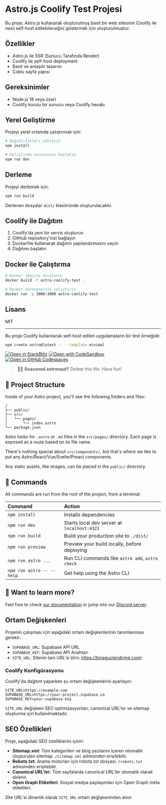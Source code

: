 # Astro.js Coolify Test Projesi

Bu proje, Astro.js kullanarak oluşturulmuş basit bir web sitesinin Coolify ile nasıl self-host edilebileceğini göstermek için oluşturulmuştur.

## Özellikler

- Astro.js ile SSR (Sunucu Tarafında Render)
- Coolify ile self-host deployment
- Basit ve anlaşılır tasarım
- Çoklu sayfa yapısı

## Gereksinimler

- Node.js 18 veya üzeri
- Coolify kurulu bir sunucu veya Coolify hesabı

## Yerel Geliştirme

Projeyi yerel ortamda çalıştırmak için:

```bash
# Bağımlılıkları yükleyin
npm install

# Geliştirme sunucusunu başlatın
npm run dev
```

## Derleme

Projeyi derlemek için:

```bash
npm run build
```

Derlenen dosyalar `dist/` klasöründe oluşturulacaktır.

## Coolify ile Dağıtım

1. Coolify'da yeni bir servis oluşturun
2. GitHub repository'nizi bağlayın
3. Dockerfile kullanarak dağıtım yapılandırmasını seçin
4. Dağıtımı başlatın

## Docker ile Çalıştırma

```bash
# Docker imajını oluşturun
docker build -t astro-coolify-test .

# Docker konteynerini çalıştırın
docker run -p 3000:3000 astro-coolify-test
```

## Lisans

MIT

---

Bu proje Coolify kullanılarak self-host edilen uygulamaların bir test örneğidir.

```sh
npm create astro@latest -- --template minimal
```

[![Open in StackBlitz](https://developer.stackblitz.com/img/open_in_stackblitz.svg)](https://stackblitz.com/github/withastro/astro/tree/latest/examples/minimal)
[![Open with CodeSandbox](https://assets.codesandbox.io/github/button-edit-lime.svg)](https://codesandbox.io/p/sandbox/github/withastro/astro/tree/latest/examples/minimal)
[![Open in GitHub Codespaces](https://github.com/codespaces/badge.svg)](https://codespaces.new/withastro/astro?devcontainer_path=.devcontainer/minimal/devcontainer.json)

> 🧑‍🚀 **Seasoned astronaut?** Delete this file. Have fun!

## 🚀 Project Structure

Inside of your Astro project, you'll see the following folders and files:

```text
/
├── public/
├── src/
│   └── pages/
│       └── index.astro
└── package.json
```

Astro looks for `.astro` or `.md` files in the `src/pages/` directory. Each page is exposed as a route based on its file name.

There's nothing special about `src/components/`, but that's where we like to put any Astro/React/Vue/Svelte/Preact components.

Any static assets, like images, can be placed in the `public/` directory.

## 🧞 Commands

All commands are run from the root of the project, from a terminal:

| Command                   | Action                                           |
| :------------------------ | :----------------------------------------------- |
| `npm install`             | Installs dependencies                            |
| `npm run dev`             | Starts local dev server at `localhost:4321`      |
| `npm run build`           | Build your production site to `./dist/`          |
| `npm run preview`         | Preview your build locally, before deploying     |
| `npm run astro ...`       | Run CLI commands like `astro add`, `astro check` |
| `npm run astro -- --help` | Get help using the Astro CLI                     |

## 👀 Want to learn more?

Feel free to check [our documentation](https://docs.astro.build) or jump into our [Discord server](https://astro.build/chat).

## Ortam Değişkenleri

Projenin çalışması için aşağıdaki ortam değişkenlerinin tanımlanması gerekir:

- `SUPABASE_URL`: Supabase API URL
- `SUPABASE_KEY`: Supabase API Anahtarı
- `SITE_URL`: Sitenin tam URL'si (örn: https://binaguclendirme.com)

### Coolify Konfigürasyonu

Coolify'da dağıtım yaparken şu ortam değişkenlerini ayarlayın:

```
SITE_URL=https://example.com
SUPABASE_URL=https://your-project.supabase.co
SUPABASE_KEY=your-supabase-key
```

`SITE_URL` değişkeni SEO optimizasyonları, canonical URL'ler ve sitemap oluşturma için kullanılmaktadır.

## SEO Özellikleri

Proje, aşağıdaki SEO özelliklerini içerir:

- **Sitemap.xml**: Tüm kategorileri ve blog yazılarını içeren otomatik oluşturulan sitemap. `/sitemap.xml` adresinden erişilebilir.
- **Robots.txt**: Arama motorları için robots.txt dosyası. `/robots.txt` adresinden erişilebilir.
- **Canonical URL'ler**: Tüm sayfalarda canonical URL'ler otomatik olarak eklenir.
- **Open Graph Etiketleri**: Sosyal medya paylaşımları için Open Graph meta etiketleri.

Site URL'si dinamik olarak `SITE_URL` ortam değişkeninden alınır.

